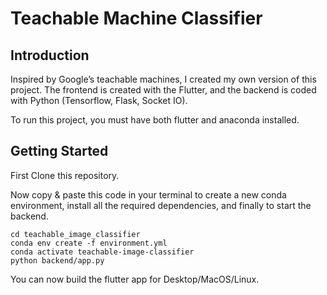 # Teachable Machine Classifier

## Introduction

Inspired by Google’s teachable machines, I created my own version of this project. The frontend is created with the Flutter, and the backend is coded with Python (Tensorflow, Flask, Socket IO).

To run this project, you must have both flutter and anaconda installed.

## Getting Started

First Clone this repository.

Now copy & paste this code in your terminal to create a new conda environment, install all the required dependencies, and finally to start the backend.

```test
cd teachable_image_classifier
conda env create -f environment.yml
conda activate teachable-image-classifier
python backend/app.py
```

You can now build the flutter app for Desktop/MacOS/Linux.
